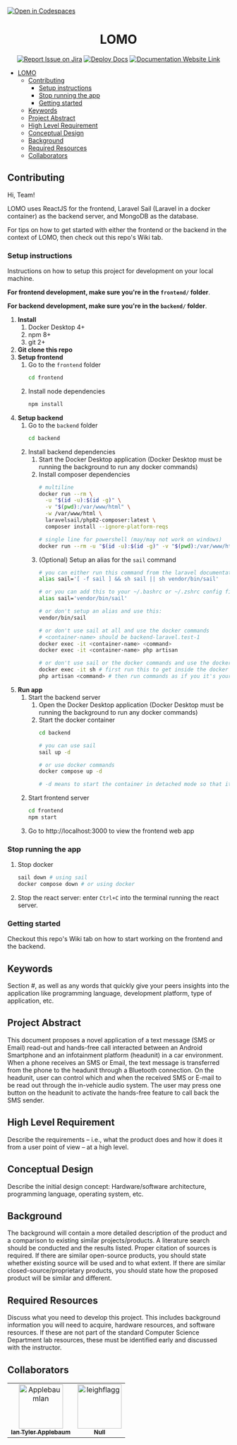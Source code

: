 [![Open in Codespaces](https://classroom.github.com/assets/launch-codespace-7f7980b617ed060a017424585567c406b6ee15c891e84e1186181d67ecf80aa0.svg)](https://classroom.github.com/open-in-codespaces?assignment_repo_id=11814775)
<div align="center">

# LOMO
[![Report Issue on Jira](https://img.shields.io/badge/Report%20Issues-Jira-0052CC?style=flat&logo=jira-software)](https://temple-cis-projects-in-cs.atlassian.net/jira/software/c/projects/DT/issues)
[![Deploy Docs](https://github.com/ApplebaumIan/tu-cis-4398-docs-template/actions/workflows/deploy.yml/badge.svg)](https://github.com/ApplebaumIan/tu-cis-4398-docs-template/actions/workflows/deploy.yml)
[![Documentation Website Link](https://img.shields.io/badge/-Documentation%20Website-brightgreen)](https://applebaumian.github.io/tu-cis-4398-docs-template/)


</div>

- [LOMO](#lomo)
  - [Contributing](#contributing)
    - [Setup instructions](#setup-instructions)
    - [Stop running the app](#stop-running-the-app)
    - [Getting started](#getting-started)
  - [Keywords](#keywords)
  - [Project Abstract](#project-abstract)
  - [High Level Requirement](#high-level-requirement)
  - [Conceptual Design](#conceptual-design)
  - [Background](#background)
  - [Required Resources](#required-resources)
  - [Collaborators](#collaborators)


## Contributing

Hi, Team!

LOMO uses ReactJS for the frontend, Laravel Sail (Laravel in a docker container) as the backend server, and MongoDB as the database.

For tips on how to get started with either the frontend or the backend in the context of LOMO, then check out this repo's Wiki tab.

### Setup instructions

Instructions on how to setup this project for development on your local machine.

**For frontend development, make sure you're in the `frontend/` folder**.

**For backend development, make sure you're in the `backend/` folder**.

1. **Install** 
   1. Docker Desktop 4+
   2. npm 8+
   3. git 2+
2. **Git clone this repo**
3. **Setup frontend**
   1. Go to the `frontend` folder
      ```bash
      cd frontend
      ```
   2. Install node dependencies 
      ```bash
      npm install
      ```
4. **Setup backend**
   1. Go to the `backend` folder
      ```bash
      cd backend
      ```
   2. Install backend dependencies
      1. Start the Docker Desktop application (Docker Desktop must be running the background to run any docker commands)
      2. Install composer dependencies
          ```bash
         # multiline
          docker run --rm \
            -u "$(id -u):$(id -g)" \
            -v "$(pwd):/var/www/html" \
            -w /var/www/html \
            laravelsail/php82-composer:latest \
            composer install --ignore-platform-reqs
         
         # single line for powershell (may/may not work on windows)
          docker run --rm -u "$(id -u):$(id -g)" -v "$(pwd):/var/www/html" -w /var/www/html laravelsail/php82-composer:latest composer install --ignore-platform-reqs
          ```
      3. (Optional) Setup an alias for the `sail` command
          ```bash
          # you can either run this command from the laravel documentation website
          alias sail='[ -f sail ] && sh sail || sh vendor/bin/sail'

          # or you can add this to your ~/.bashrc or ~/.zshrc config files
          alias sail='vendor/bin/sail'

          # or don't setup an alias and use this:
          vendor/bin/sail 

          # or don't use sail at all and use the docker commands
          # <container-name> should be backend-laravel.test-1
          docker exec -it <container-name> <command>
          docker exec -it <container-name> php artisan

          # or don't use sail or the docker commands and use the docker container's command line instead
          docker exec -it sh # first run this to get inside the docker container's command line
          php artisan <command> # then run commands as if you it's your local machine
          ```
5. **Run app**
   1. Start the backend server
      1. Open the Docker Desktop application (Docker Desktop must be running the background to run any docker commands)
      2. Start the docker container
          ```bash
          cd backend
          
          # you can use sail
          sail up -d

          # or use docker commands
          docker compose up -d

          # -d means to start the container in detached mode so that it's running in the background and doesn't show real time logs in your terminal
          ```
   2. Start frontend server
      ```bash
      cd frontend
      npm start
      ```
    3. Go to http://localhost:3000 to view the frontend web app

### Stop running the app
1. Stop docker
    ```bash
    sail down # using sail
    docker compose down # or using docker
    ```
2. Stop the react server: enter `Ctrl+C` into the terminal running the react server.

### Getting started

Checkout this repo's Wiki tab on how to start working on the frontend and the backend.

## Keywords

Section #, as well as any words that quickly give your peers insights into the application like programming language, development platform, type of application, etc.

## Project Abstract

This document proposes a novel application of a text message (SMS or Email) read-out and hands-free call interacted between an Android Smartphone and an infotainment platform (headunit) in a car environment. When a phone receives an SMS or Email, the text message is transferred from the phone to the headunit through a Bluetooth connection. On the headunit, user can control which and when the received SMS or E-mail to be read out through the in-vehicle audio system. The user may press one button on the headunit to activate the hands-free feature to call back the SMS sender.

## High Level Requirement

Describe the requirements – i.e., what the product does and how it does it from a user point of view – at a high level.

## Conceptual Design

Describe the initial design concept: Hardware/software architecture, programming language, operating system, etc.

## Background

The background will contain a more detailed description of the product and a comparison to existing similar projects/products. A literature search should be conducted and the results listed. Proper citation of sources is required. If there are similar open-source products, you should state whether existing source will be used and to what extent. If there are similar closed-source/proprietary products, you should state how the proposed product will be similar and different.

## Required Resources

Discuss what you need to develop this project. This includes background information you will need to acquire, hardware resources, and software resources. If these are not part of the standard Computer Science Department lab resources, these must be identified early and discussed with the instructor.

## Collaborators

[//]: # ( readme: collaborators -start )
<table>
<tr>
    <td align="center">
        <a href="https://github.com/ApplebaumIan">
            <img src="https://avatars.githubusercontent.com/u/9451941?v=4" width="100;" alt="ApplebaumIan"/>
            <br />
            <sub><b>Ian Tyler Applebaum</b></sub>
        </a>
    </td>
    <td align="center">
        <a href="https://github.com/leighflagg">
            <img src="https://avatars.githubusercontent.com/u/77810293?v=4" width="100;" alt="leighflagg"/>
            <br />
            <sub><b>Null</b></sub>
        </a>
    </td></tr>
</table>

[//]: # ( readme: collaborators -end )
